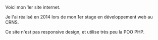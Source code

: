 Voici mon 1er site internet.

Je l'ai réalisé en 2014 lors de mon 1er stage en développement web au CRNS.

Ce site n'est pas responsive design, et utilise très peu la POO PHP.

